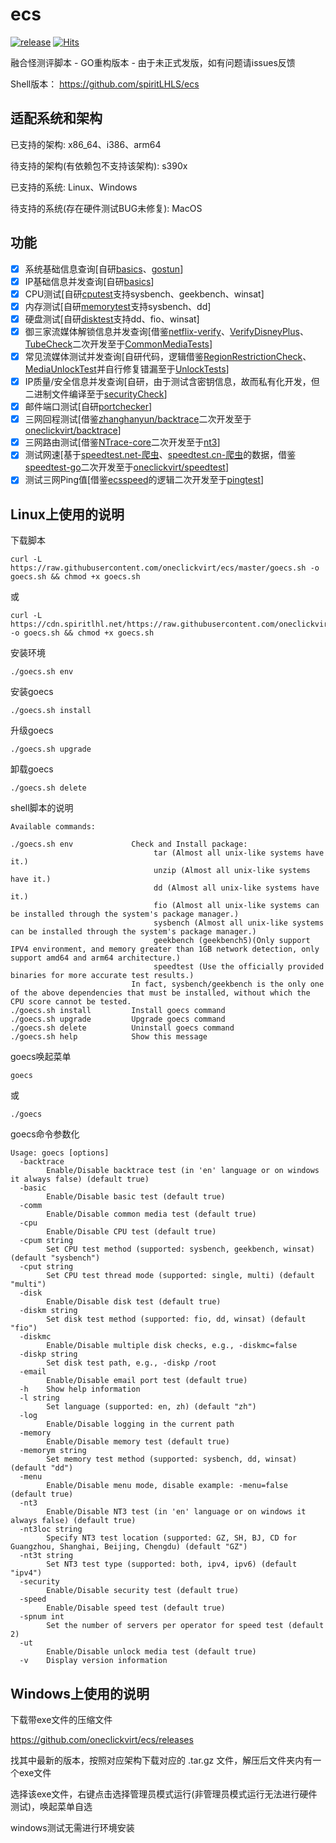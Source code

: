 # ecs

[![release](https://github.com/oneclickvirt/ecs/actions/workflows/main.yaml/badge.svg)](https://github.com/oneclickvirt/ecs/actions/workflows/main.yaml) [![Hits](https://hits.seeyoufarm.com/api/count/incr/badge.svg?url=https%3A%2F%2Fgithub.com%2Foneclickvirt%2Fecs&count_bg=%2357DEFF&title_bg=%23000000&icon=cliqz.svg&icon_color=%23E7E7E7&title=hits&edge_flat=false)](https://www.spiritlhl.net/)

融合怪测评脚本 - GO重构版本 - 由于未正式发版，如有问题请issues反馈

Shell版本： https://github.com/spiritLHLS/ecs

## 适配系统和架构

已支持的架构: x86_64、i386、arm64

待支持的架构(有依赖包不支持该架构): s390x

已支持的系统: Linux、Windows

待支持的系统(存在硬件测试BUG未修复): MacOS

## 功能

- [x] 系统基础信息查询[自研[basics](https://github.com/oneclickvirt/basics)、[gostun](https://github.com/oneclickvirt/gostun)]
- [x] IP基础信息并发查询[自研[basics](https://github.com/oneclickvirt/basics)]
- [x] CPU测试[自研[cputest](https://github.com/oneclickvirt/cputest)支持sysbench、geekbench、winsat]
- [x] 内存测试[自研[memorytest](https://github.com/oneclickvirt/memorytest)支持sysbench、dd]
- [x] 硬盘测试[自研[disktest](https://github.com/oneclickvirt/disktest)支持dd、fio、winsat]
- [x] 御三家流媒体解锁信息并发查询[借鉴[netflix-verify](https://github.com/sjlleo/netflix-verify)、[VerifyDisneyPlus](https://github.com/sjlleo/VerifyDisneyPlus)、[TubeCheck](https://github.com/sjlleo/TubeCheck)二次开发至于[CommonMediaTests](https://github.com/oneclickvirt/CommonMediaTests)]
- [x] 常见流媒体测试并发查询[自研代码，逻辑借鉴[RegionRestrictionCheck](https://github.com/lmc999/RegionRestrictionCheck)、[MediaUnlockTest](https://github.com/HsukqiLee/MediaUnlockTest)并自行修复错漏至于[UnlockTests](https://github.com/oneclickvirt/UnlockTests)]
- [x] IP质量/安全信息并发查询[自研，由于测试含密钥信息，故而私有化开发，但二进制文件编译至于[securityCheck](https://github.com/oneclickvirt/securityCheck)]
- [x] 邮件端口测试[自研[portchecker](https://github.com/oneclickvirt/portchecker)]
- [x] 三网回程测试[借鉴[zhanghanyun/backtrace](https://github.com/zhanghanyun/backtrace)二次开发至于[oneclickvirt/backtrace](https://github.com/oneclickvirt/backtrace)]
- [x] 三网路由测试[借鉴[NTrace-core](https://github.com/nxtrace/NTrace-core)二次开发至于[nt3](https://github.com/oneclickvirt/nt3)]
- [x] 测试网速[基于[speedtest.net-爬虫](https://github.com/spiritLHLS/speedtest.net-CN-ID)、[speedtest.cn-爬虫](https://github.com/spiritLHLS/speedtest.cn-CN-ID)的数据，借鉴[speedtest-go](https://github.com/showwin/speedtest-go)二次开发至于[oneclickvirt/speedtest](https://github.com/oneclickvirt/speedtest)]
- [x] 测试三网Ping值[借鉴[ecsspeed](https://github.com/spiritLHLS/ecsspeed)的逻辑二次开发至于[pingtest](https://github.com/oneclickvirt/pingtest)]

## Linux上使用的说明

下载脚本

```
curl -L https://raw.githubusercontent.com/oneclickvirt/ecs/master/goecs.sh -o goecs.sh && chmod +x goecs.sh
```

或

```
curl -L https://cdn.spiritlhl.net/https://raw.githubusercontent.com/oneclickvirt/ecs/master/goecs.sh -o goecs.sh && chmod +x goecs.sh
```

安装环境

```
./goecs.sh env
```

安装goecs

```
./goecs.sh install
```

升级goecs

```
./goecs.sh upgrade
```

卸载goecs

```
./goecs.sh delete
```

shell脚本的说明

```
Available commands:

./goecs.sh env             Check and Install package:
                                tar (Almost all unix-like systems have it.)
                                unzip (Almost all unix-like systems have it.)
                                dd (Almost all unix-like systems have it.)
                                fio (Almost all unix-like systems can be installed through the system's package manager.)
                                sysbench (Almost all unix-like systems can be installed through the system's package manager.)
                                geekbench (geekbench5)(Only support IPV4 environment, and memory greater than 1GB network detection, only support amd64 and arm64 architecture.)
                                speedtest (Use the officially provided binaries for more accurate test results.)
                           In fact, sysbench/geekbench is the only one of the above dependencies that must be installed, without which the CPU score cannot be tested.
./goecs.sh install         Install goecs command
./goecs.sh upgrade         Upgrade goecs command
./goecs.sh delete          Uninstall goecs command
./goecs.sh help            Show this message
```

goecs唤起菜单

```
goecs
```

或

```
./goecs
```

goecs命令参数化

```
Usage: goecs [options]
  -backtrace
        Enable/Disable backtrace test (in 'en' language or on windows it always false) (default true)
  -basic
        Enable/Disable basic test (default true)
  -comm
        Enable/Disable common media test (default true)
  -cpu
        Enable/Disable CPU test (default true)
  -cpum string
        Set CPU test method (supported: sysbench, geekbench, winsat) (default "sysbench")
  -cput string
        Set CPU test thread mode (supported: single, multi) (default "multi")
  -disk
        Enable/Disable disk test (default true)
  -diskm string
        Set disk test method (supported: fio, dd, winsat) (default "fio")
  -diskmc
        Enable/Disable multiple disk checks, e.g., -diskmc=false
  -diskp string
        Set disk test path, e.g., -diskp /root
  -email
        Enable/Disable email port test (default true)
  -h    Show help information
  -l string
        Set language (supported: en, zh) (default "zh")
  -log
        Enable/Disable logging in the current path
  -memory
        Enable/Disable memory test (default true)
  -memorym string
        Set memory test method (supported: sysbench, dd, winsat) (default "dd")
  -menu
        Enable/Disable menu mode, disable example: -menu=false (default true)
  -nt3
        Enable/Disable NT3 test (in 'en' language or on windows it always false) (default true)
  -nt3loc string
        Specify NT3 test location (supported: GZ, SH, BJ, CD for Guangzhou, Shanghai, Beijing, Chengdu) (default "GZ")
  -nt3t string
        Set NT3 test type (supported: both, ipv4, ipv6) (default "ipv4")
  -security
        Enable/Disable security test (default true)
  -speed
        Enable/Disable speed test (default true)
  -spnum int
        Set the number of servers per operator for speed test (default 2)
  -ut
        Enable/Disable unlock media test (default true)
  -v    Display version information
```

## Windows上使用的说明

下载带exe文件的压缩文件

https://github.com/oneclickvirt/ecs/releases

找其中最新的版本，按照对应架构下载对应的 .tar.gz 文件，解压后文件夹内有一个exe文件

选择该exe文件，右键点击选择管理员模式运行(非管理员模式运行无法进行硬件测试)，唤起菜单自选

windows测试无需进行环境安装
